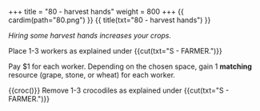 +++
title = "80 - harvest hands"
weight = 800
+++
{{ cardim(path="80.png") }}
{{ title(txt="80 - harvest hands") }}

*Hiring some harvest hands increases your crops.*

Place 1-3 workers as explained under {{cut(txt="S - FARMER.")}}

Pay $1 for each worker. Depending on the chosen space, gain 1 **matching**
resource (grape, stone, or wheat) for each worker.

{{croc()}} Remove 1-3 crocodiles as explained under {{cut(txt="S - FARMER.")}}
